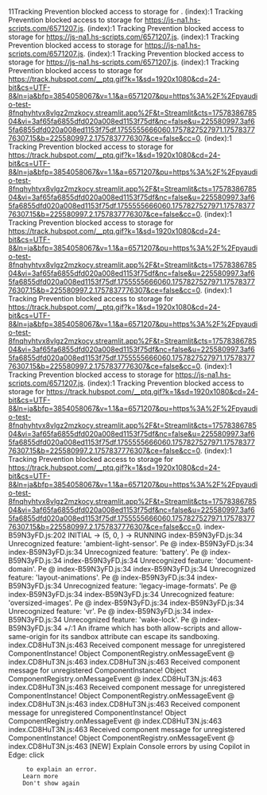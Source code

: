 11Tracking Prevention blocked access to storage for <URL>.
(index):1  Tracking Prevention blocked access to storage for https://js-na1.hs-scripts.com/6571207.js.
(index):1  Tracking Prevention blocked access to storage for https://js-na1.hs-scripts.com/6571207.js.
(index):1  Tracking Prevention blocked access to storage for https://js-na1.hs-scripts.com/6571207.js.
(index):1  Tracking Prevention blocked access to storage for https://js-na1.hs-scripts.com/6571207.js.
(index):1  Tracking Prevention blocked access to storage for https://track.hubspot.com/__ptq.gif?k=1&sd=1920x1080&cd=24-bit&cs=UTF-8&ln=ja&bfp=3854058067&v=1.1&a=6571207&pu=https%3A%2F%2Fpyaudio-test-8fnqhyhtvx8vlgz2mzkocy.streamlit.app%2F&t=Streamlit&cts=1757838678504&vi=3af65fa6855dfd020a008ed1153f75df&nc=false&u=225580997.3af65fa6855dfd020a008ed1153f75df.1755555666060.1757827527971.1757837776307.15&b=225580997.2.1757837776307&ce=false&cc=0.
(index):1  Tracking Prevention blocked access to storage for https://track.hubspot.com/__ptq.gif?k=1&sd=1920x1080&cd=24-bit&cs=UTF-8&ln=ja&bfp=3854058067&v=1.1&a=6571207&pu=https%3A%2F%2Fpyaudio-test-8fnqhyhtvx8vlgz2mzkocy.streamlit.app%2F&t=Streamlit&cts=1757838678504&vi=3af65fa6855dfd020a008ed1153f75df&nc=false&u=225580997.3af65fa6855dfd020a008ed1153f75df.1755555666060.1757827527971.1757837776307.15&b=225580997.2.1757837776307&ce=false&cc=0.
(index):1  Tracking Prevention blocked access to storage for https://track.hubspot.com/__ptq.gif?k=1&sd=1920x1080&cd=24-bit&cs=UTF-8&ln=ja&bfp=3854058067&v=1.1&a=6571207&pu=https%3A%2F%2Fpyaudio-test-8fnqhyhtvx8vlgz2mzkocy.streamlit.app%2F&t=Streamlit&cts=1757838678504&vi=3af65fa6855dfd020a008ed1153f75df&nc=false&u=225580997.3af65fa6855dfd020a008ed1153f75df.1755555666060.1757827527971.1757837776307.15&b=225580997.2.1757837776307&ce=false&cc=0.
(index):1  Tracking Prevention blocked access to storage for https://track.hubspot.com/__ptq.gif?k=1&sd=1920x1080&cd=24-bit&cs=UTF-8&ln=ja&bfp=3854058067&v=1.1&a=6571207&pu=https%3A%2F%2Fpyaudio-test-8fnqhyhtvx8vlgz2mzkocy.streamlit.app%2F&t=Streamlit&cts=1757838678504&vi=3af65fa6855dfd020a008ed1153f75df&nc=false&u=225580997.3af65fa6855dfd020a008ed1153f75df.1755555666060.1757827527971.1757837776307.15&b=225580997.2.1757837776307&ce=false&cc=0.
(index):1  Tracking Prevention blocked access to storage for https://js-na1.hs-scripts.com/6571207.js.
(index):1  Tracking Prevention blocked access to storage for https://track.hubspot.com/__ptq.gif?k=1&sd=1920x1080&cd=24-bit&cs=UTF-8&ln=ja&bfp=3854058067&v=1.1&a=6571207&pu=https%3A%2F%2Fpyaudio-test-8fnqhyhtvx8vlgz2mzkocy.streamlit.app%2F&t=Streamlit&cts=1757838678504&vi=3af65fa6855dfd020a008ed1153f75df&nc=false&u=225580997.3af65fa6855dfd020a008ed1153f75df.1755555666060.1757827527971.1757837776307.15&b=225580997.2.1757837776307&ce=false&cc=0.
(index):1  Tracking Prevention blocked access to storage for https://track.hubspot.com/__ptq.gif?k=1&sd=1920x1080&cd=24-bit&cs=UTF-8&ln=ja&bfp=3854058067&v=1.1&a=6571207&pu=https%3A%2F%2Fpyaudio-test-8fnqhyhtvx8vlgz2mzkocy.streamlit.app%2F&t=Streamlit&cts=1757838678504&vi=3af65fa6855dfd020a008ed1153f75df&nc=false&u=225580997.3af65fa6855dfd020a008ed1153f75df.1755555666060.1757827527971.1757837776307.15&b=225580997.2.1757837776307&ce=false&cc=0.
index-B59N3yFD.js:202 INITIAL -> (5, 0, ) -> RUNNING
index-B59N3yFD.js:34  Unrecognized feature: 'ambient-light-sensor'.
Pe @ index-B59N3yFD.js:34
index-B59N3yFD.js:34  Unrecognized feature: 'battery'.
Pe @ index-B59N3yFD.js:34
index-B59N3yFD.js:34  Unrecognized feature: 'document-domain'.
Pe @ index-B59N3yFD.js:34
index-B59N3yFD.js:34  Unrecognized feature: 'layout-animations'.
Pe @ index-B59N3yFD.js:34
index-B59N3yFD.js:34  Unrecognized feature: 'legacy-image-formats'.
Pe @ index-B59N3yFD.js:34
index-B59N3yFD.js:34  Unrecognized feature: 'oversized-images'.
Pe @ index-B59N3yFD.js:34
index-B59N3yFD.js:34  Unrecognized feature: 'vr'.
Pe @ index-B59N3yFD.js:34
index-B59N3yFD.js:34  Unrecognized feature: 'wake-lock'.
Pe @ index-B59N3yFD.js:34
+/:1  An iframe which has both allow-scripts and allow-same-origin for its sandbox attribute can escape its sandboxing.
index.CD8HuT3N.js:463  Received component message for unregistered ComponentInstance! Object
ComponentRegistry.onMessageEvent @ index.CD8HuT3N.js:463
index.CD8HuT3N.js:463  Received component message for unregistered ComponentInstance! Object
ComponentRegistry.onMessageEvent @ index.CD8HuT3N.js:463
index.CD8HuT3N.js:463  Received component message for unregistered ComponentInstance! Object
ComponentRegistry.onMessageEvent @ index.CD8HuT3N.js:463
index.CD8HuT3N.js:463  Received component message for unregistered ComponentInstance! Object
ComponentRegistry.onMessageEvent @ index.CD8HuT3N.js:463
index.CD8HuT3N.js:463  Received component message for unregistered ComponentInstance! Object
ComponentRegistry.onMessageEvent @ index.CD8HuT3N.js:463
[NEW] Explain Console errors by using Copilot in Edge: click
         
         to explain an error. 
        Learn more
        Don't show again